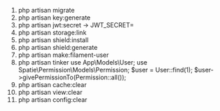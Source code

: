 1. php artisan migrate
2. php artisan key:generate
3. php artisan jwt:secret -> JWT_SECRET= <token>
4. php artisan storage:link
5. php artisan shield:install
6. php artisan shield:generate
7. php artisan make:filament-user
8. php artisan tinker
       use App\Models\User;
       use Spatie\Permission\Models\Permission;
       $user = User::find(1);
       $user->givePermissionTo(Permission::all());
9. php artisan cache:clear
10. php artisan view:clear
11. php artisan config:clear
